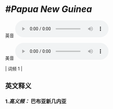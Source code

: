 # ***\#Papua New Guinea*** 
英音
<audio src="./media/Papua New Guinea-B.aac" controls="controls"></audio>

美音
<audio src="./media/Papua New Guinea.aac" controls="controls"></audio>



| 词频 1 |  

英文释义
---
### 1.*高义频：* **巴布亚新几内亚**  



